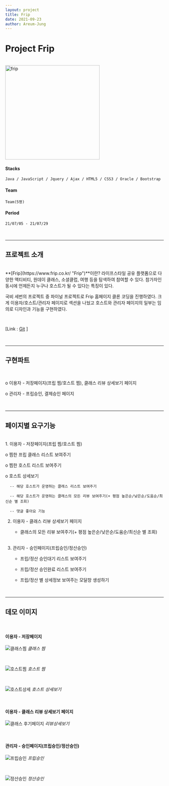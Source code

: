 ```yaml
---
layout: project
title: Frip
date: 2021-09-23
author: Areum-Jung
---
```


# **Project Frip**

<br>

<img width="300" alt="frip" src="https://user-images.githubusercontent.com/78872071/134526592-3dad5f29-7828-4439-a263-cb93edcd0c1c.PNG">  
  
<br>

#### **Stacks**

    Java / JavaScript / Jquery / Ajax / HTML5 / CSS3 / Oracle / Bootstrap

#### **Team**
  
    Team(5명)

#### **Period**

    21/07/05 - 21/07/29

<br>

---

## **프로젝트 소개**    
<br>
**[Frip](https://www.frip.co.kr/ "Frip")**이란? 라이프스타일 공유 플랫폼으로 다양한 액티비티, 원데이 클래스, 소셜클럽, 여행 등을 탐색하여 참여할 수 있다. 참가자인 동시에 언제든지 누구나 호스트가 될 수 있다는 특징이 있다.

국비 세번의 프로젝트 중 파이널 프로젝트로 Frip 홈페이지 클론 코딩을 진행하였다. 크게 이용자/호스트/관리자 페이지로 섹션을 나눴고 호스트와 관리자 페이지의 일부는 임의로 디자인과 기능을 구현하였다.

<br>

[Link : [Git](https://www.github.com/areumyy/SpringProject "frip link") ]

<br>

---
## **구현파트**
<br>  

  ­ο 이용자 - 저장페이지(프립 찜/호스트 찜), 클래스 리뷰 상세보기 페이지  

  ο 관리자 - 프립승인, 결제승인 페이지

<br>

---
## **페이지별 요구기능**
<br>
1. 이용자 - 저장페이지(프립 찜/호스트 찜)  

   ο 찜한 프립 클래스 리스트 보여주기  

   ο 찜한 호스트 리스트 보여주기  

   ο 호스트 상세보기    

      -- 해당 호스트가 운영하는 클래스 리스트 보여주기  

      -- 해당 호스트가 운영하는 클래스의 모든 리뷰 보여주기(+ 평점 높은순/낮은순/도움순/최신순 별 조회)  

      -- 댓글 좋아요 기능  

2. 이용자 - 클래스 리뷰 상세보기 페이지  

    - 클래스의 모든 리뷰 보여주기(+ 평점 높은순/낮은순/도움순/최신순 별 조회)   
    <br>
      
3. 관리자 - 승인페이지(프립승인/정산승인)  

    - 프립/정산 승인대기 리스트 보여주기  

    - 프립/정산 승인완료 리스트 보여주기  

    - 프립/정산 별 상세정보 보여주는 모달창 생성하기  

<br>

---
## **데모 이미지**
<br>

#### **이용자 - 저장페이지**  

![클래스찜](https://user-images.githubusercontent.com/78872071/134543678-6c3c3df6-02f1-4aec-8e36-da6db9113613.png)
*클래스 찜*

<br>
    
![호스트찜](https://user-images.githubusercontent.com/78872071/134543850-98192fe3-ece3-4de7-993a-44684ae91b6d.png)
*호스트 찜*  

<br>
    
![호스트상세](https://user-images.githubusercontent.com/78872071/134544077-080c4570-35fd-40c6-861c-d6ed6e24311a.png)
*호스트 상세보기*   

<br>

#### **이용자 - 클래스 리뷰 상세보기 페이지**

![클래스 후기페이지](https://user-images.githubusercontent.com/78872071/134544702-9fabf1f6-a8f7-446c-9072-173971a10c0c.png)
*리뷰상세보기*

<br>

#### **관리자 - 승인페이지(프립승인/정산승인)**
![프립승인](https://user-images.githubusercontent.com/78872071/134544979-6fa6b47b-8f2d-4e1d-8f56-429cce821e5c.png)
*프립승인* 

<br>

![정산승인](https://user-images.githubusercontent.com/78872071/134545023-d1d3f801-1228-441e-9ac4-6bea04082bb5.png)
*정산승인* 




